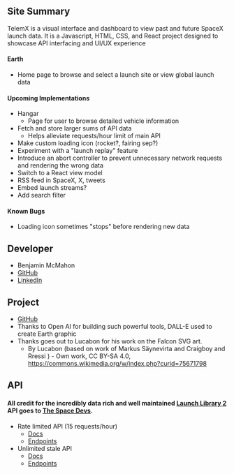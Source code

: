 ## Site Summary
TelemX is a visual interface and dashboard to view past and future SpaceX launch data. It is a Javascript, HTML, CSS, and React project designed to showcase API interfacing and UI/UX experience
#### Earth
  * Home page to browse and select a launch site or view global launch data
#### Upcoming Implementations
* Hangar
  * Page for user to browse detailed vehicle information
* Fetch and store larger sums of API data
  * Helps alleviate requests/hour limit of main API
* Make custom loading icon (rocket?, fairing sep?)
* Experiment with a "launch replay" feature
* Introduce an abort controller to prevent unnecessary network requests and rendering the wrong data
* Switch to a React view model
* RSS feed in SpaceX, X, tweets
* Embed launch streams?
* Add search filter
#### Known Bugs
* Loading icon sometimes "stops" before rendering new data

## Developer
  * Benjamin McMahon
  * [GitHub](https://github.com/benjaminmcmahon3)
  * [LinkedIn](https://www.linkedin.com/in/benjaminmcmahon3/)

## Project 
  * [GitHub](https://github.com/benjaminmcmahon3/TelemX)
  * Thanks to Open AI for building such powerful tools, DALL-E used to create Earth graphic
  * Thanks goes out to Lucabon for his work on the Falcon SVG art.
    * By Lucabon (based on work of Markus Säynevirta and Craigboy and Rressi ) - Own work, CC BY-SA 4.0, https://commons.wikimedia.org/w/index.php?curid=75671798

## API
#### All credit for the incredibly data rich and well maintained [Launch Library 2](https://thespacedevs.com/llapi) API goes to [The Space Devs](https://thespacedevs.com/).
  * Rate limited API (15 requests/hour)
    * [Docs](https://ll.thespacedevs.com/docs/)
    * [Endpoints](https://ll.thespacedevs.com/2.2.0/)
  * Unlimited stale API
    * [Docs](https://lldev.thespacedevs.com/docs/#/)
    * [Endpoints](https://lldev.thespacedevs.com/2.2.0/)